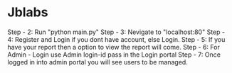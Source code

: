 # Jblabs
Step - 2: Run "python main.py"
Step - 3: Nevigate to "localhost:80"
Step - 4: Register and Login if you dont have account, else Login.
Step - 5: If you have your report then a option to view the report will come.
Step - 6: For Admin - Login use Admin login-id pass in the Login portal
Step - 7: Once logged in into admin portal you will see users to be managed.

